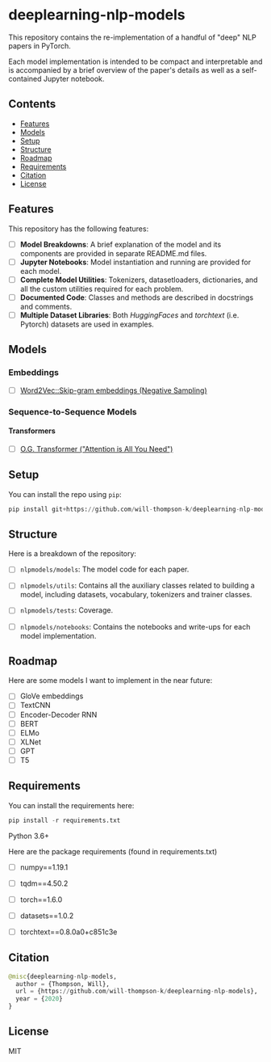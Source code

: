 # deeplearning-nlp-models


This repository contains the re-implementation of a handful of "deep" NLP papers in PyTorch.  

Each model implementation is intended to be compact and interpretable and is accompanied by a brief overview of the paper's 
details as well as a self-contained Jupyter notebook.

## Contents

- [Features](#Features)
- [Models](#Models)
- [Setup](#Setup)
- [Structure](#Structure)
- [Roadmap](#Roadmap)
- [Requirements](#Requirements)
- [Citation](#Citation)
- [License](#License)

## Features

This repository has the following features:

- [ ] **Model Breakdowns**: A brief explanation of the model and its components are provided in separate README.md files.
- [ ] **Jupyter Notebooks**: Model instantiation and running are provided for each model.
- [ ] **Complete Model Utilities**: Tokenizers, datasetloaders, dictionaries, and all the custom utilities required for each problem.
- [ ] **Documented Code**: Classes and methods are described in docstrings and comments.
- [ ] **Multiple Dataset Libraries**: Both *HuggingFaces* and *torchtext* (i.e. Pytorch) datasets are used in examples.

## Models

### Embeddings
- [ ] [Word2Vec::Skip-gram embeddings (Negative Sampling)](nlpmodels/notebooks/word2vec/README.md)

### Sequence-to-Sequence Models

#### Transformers
- [ ] [O.G. Transformer ("Attention is All You Need")](nlpmodels/notebooks/transformer/README.md)


## Setup

You can install the repo using `pip`:

```python
pip install git+https://github.com/will-thompson-k/deeplearning-nlp-models 
```

## Structure

Here is a breakdown of the repository:

- [ ] `nlpmodels/models`: The model code for each paper.
- [ ] `nlpmodels/utils`: Contains all the auxiliary classes related to building a model, 
including datasets, vocabulary, tokenizers and trainer classes.
- [ ] `nlpmodels/tests`: Coverage.
- [ ] `nlpmodels/notebooks`: Contains the notebooks and write-ups for each model implementation.


## Roadmap

Here are some models I want to implement in the near future:

- [ ] GloVe embeddings
- [ ] TextCNN
- [ ] Encoder-Decoder RNN
- [ ] BERT
- [ ] ELMo
- [ ] XLNet
- [ ] GPT
- [ ] T5

## Requirements

You can install the requirements here:

```python
pip install -r requirements.txt 
```

Python 3.6+

Here are the package requirements (found in requirements.txt)

- [ ] numpy==1.19.1
- [ ] tqdm==4.50.2
- [ ] torch==1.6.0
- [ ] datasets==1.0.2
- [ ] torchtext==0.8.0a0+c851c3e


## Citation

```python 
@misc{deeplearning-nlp-models,
  author = {Thompson, Will},
  url = {https://github.com/will-thompson-k/deeplearning-nlp-models},
  year = {2020}
}
```
## License

MIT